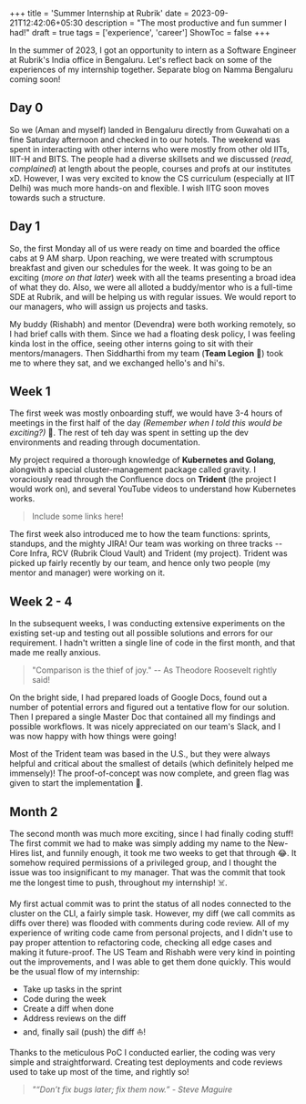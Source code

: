+++
title = 'Summer Internship at Rubrik'
date = 2023-09-21T12:42:06+05:30
description = "The most productive and fun summer I had!"
draft = true
tags = ['experience', 'career']
ShowToc = false
+++

In the summer of 2023, I got an opportunity to intern as a Software Engineer at Rubrik's India office in Bengaluru. Let's reflect back on some of the experiences of my internship together. Separate blog on Namma Bengaluru coming soon!

## Day 0
So we (Aman and myself) landed in Bengaluru directly from Guwahati on a fine Saturday afternoon and checked in to our hotels. The weekend was spent in interacting with other interns who were mostly from other old IITs, IIIT-H and BITS. The people had a diverse skillsets and we discussed (*read, complained*) at length about the people, courses and profs at our institutes xD. However, I was very excited to know the CS curriculum (especially at IIT Delhi) was much more hands-on and flexible. I wish IITG soon moves towards such a structure.

## Day 1
So, the first Monday all of us were ready on time and boarded the office cabs at 9 AM sharp. Upon reaching, we were treated with scrumptous breakfast and given our schedules for the week. It was going to be an exciting (*more on that later*) week with all the teams presenting a broad idea of what they do. Also, we were all alloted a buddy/mentor who is a full-time SDE at Rubrik, and will be helping us with regular issues. We would report to our managers, who will assign us projects and tasks. 

My buddy (Rishabh) and mentor (Devendra) were both working remotely, so I had brief calls with them. Since we had a floating desk policy, I was feeling kinda lost in the office, seeing other interns going to sit with their mentors/managers. Then Siddharthi from my team (**Team Legion** 💪) took me to where they sat, and we exchanged hello's and hi's.

## Week 1
The first week was mostly onboarding stuff, we would have 3-4 hours of meetings in the first half of the day *(Remember when I told this would be exciting?)* 🥲. The rest of teh day was spent in setting up the dev environments and reading through documentation.

My project required a thorough knowledge of **Kubernetes and Golang**, alongwith a special cluster-management package called gravity. I voraciously read through the Confluence docs on **Trident** (the project I would work on), and several YouTube videos to understand how Kubernetes works.

> Include some links here!

The first week also introduced me to how the team functions: sprints, standups, and the mighty JIRA! Our team was working on three tracks -- Core Infra, RCV (Rubrik Cloud Vault) and Trident (my project). Trident was picked up fairly recently by our team, and hence only two people (my mentor and manager) were working on it.

## Week 2 - 4
In the subsequent weeks, I was conducting extensive experiments on the existing set-up and testing out all possible solutions and errors for our requirement. I hadn't written a single line of code in the first month, and that made me really anxious.

> "Comparison is the thief of joy." -- As Theodore Roosevelt rightly said!

On the bright side, I had prepared loads of Google Docs, found out a number of potential errors and figured out a tentative flow for our solution. Then I prepared a single Master Doc that contained all my findings and possible workflows. It was nicely appreciated on our team's Slack, and I was now happy with how things were going!

Most of the Trident team was based in the U.S., but they were always helpful and critical about the smallest of details (which definitely helped me immensely)! The proof-of-concept was now complete, and green flag was given to start the implementation 🚀.

## Month 2
The second month was much more exciting, since I had finally coding stuff! The first commit we had to make was simply adding my name to the New-Hires list, and funnily enough, it took me two weeks to get that through 😂. It somehow required permissions of a privileged group, and I thought the issue was too insignificant to my manager. That was the commit that took me the longest time to push, throughout my internship! ☠️.

My first actual commit was to print the status of all nodes connected to the cluster on the CLI, a fairly simple task. However, my diff (we call commits as diffs over there) was flooded with comments during code review. All of my experience of writing code came from personal projects, and I didn't use to pay proper attention to refactoring code, checking all edge cases and making it future-proof. The US Team and Rishabh were very kind in pointing out the improvements, and I was able to get them done quickly. This would be the usual flow of my internship: 
- Take up tasks in the sprint
- Code during the week
- Create a diff when done
- Address reviews on the diff
- and, finally sail (push) the diff ⛵!

Thanks to the meticulous PoC I conducted earlier, the coding was very simple and straightforward. Creating test deployments and code reviews used to take up most of the time, and rightly so!
> *"“Don’t fix bugs later; fix them now.” - Steve Maguire*
